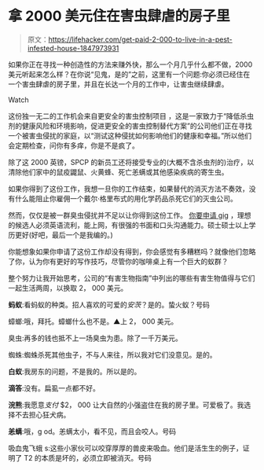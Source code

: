 # 拿 2000 美元住在害虫肆虐的房子里

> 原文：<https://lifehacker.com/get-paid-2-000-to-live-in-a-pest-infested-house-1847973931>

如果你正在寻找一种创造性的方法来赚外快，那么一个月几乎什么都不做，2000 美元听起来怎么样？在你说“见鬼，是的”之前，这里有一个问题:你必须已经住在一个害虫肆虐的房子里，并且在长达一个月的工作中，让害虫继续肆虐。

Watch

这份独一无二的工作机会来自更安全的害虫控制项目 ，这是一家致力于“降低杀虫剂的健康风险和环境影响，促进更安全的害虫控制替代方案”的公司他们正在寻找一个被害虫侵扰的家庭，以“测试这种侵扰如何影响他们的健康和幸福。”所以他们会定期检查，问你有多痒，你是不是疯了。

除了这 2000 英镑，SPCP 的新员工还将接受专业的(大概不含杀虫剂的)治疗，以清除他们家中的鼠疫鼹鼠、火黄蜂、死亡恙螨或其他感染疾病的寄生虫。

如果你得到了这份工作，我想一旦你的工作结束，如果替代的消灭方法不奏效，没有什么能阻止你雇佣一个戴尔·格里布式的用化学药品杀死它们的灭虫公司。

然而，仅仅是被一群臭虫侵扰并不足以让你得到这份工作。 [你要申请 gig](https://www.spcpweb.org/get-paid-to-live-with-a-pest-infestation/) ，理想的候选人必须英语流利，能上网，有很强的书面和口头沟通能力。硕士硕士以上学历更好(好吧，最后一个是我编的。)

你能想象如果你申请了这份工作却没有得到，你会感觉有多糟糕吗？就像他们忽略了你，认为你有更好的写作技巧，尽管你的咖啡桌上有一个巨大的蚁群？

整个努力让我开始思考，公司的“有害生物指南”中列出的哪些有害生物值得与它们一起生活两周，以换取 2， 000 美元。

**蚂蚁**:看蚂蚁的种类。招人喜欢的可爱的*安茨*？是的。蛰火蚁？号码

蟑螂:哦，拜托。蟑螂什么也不是。▲上 2， 000 美元。

臭虫:再多的钱也抵不上一场臭虫为患。除了一千万美元。

蜘蛛:蜘蛛杀死其他虫子，不与人来往，所以我对它们没意见。是的。

**白蚁**:我房东的问题，不是我的。所以是的。

**滴答**:没有。扁虱一点都不好。

**浣熊**:我愿意*支付* $2， 000 让大自然的小强盗住在我的房子里。可爱极了。我选择不去担心狂犬病。

**恙螨**:哦，g od。恙螨太小，看不见，而且会咬人。号码

吸血鬼飞蛾 s:这些小家伙可以咬穿厚厚的兽皮来吸血。他们是活生生的例子，证明了 T2 的本质是坏的，必须立即被消灭。号码